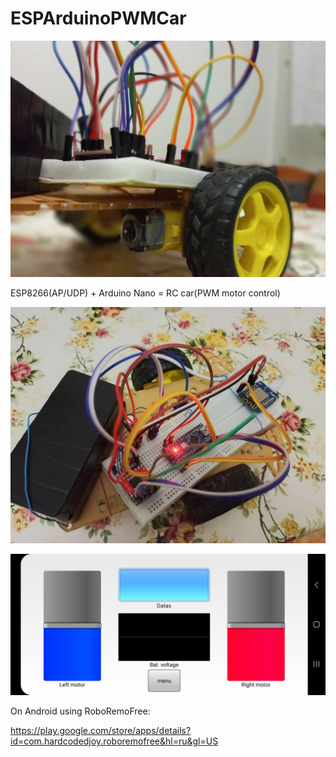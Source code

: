 # ESPArduinoPWMCar

![RC car photo](https://raw.githubusercontent.com/techn0man1ac/ESPArduinoPWMCar/main/Pictures/DChnbkwoGWA.jpg "RC car photo")

ESP8266(AP/UDP) + Arduino Nano = RC car(PWM motor control)

![RC car photo2](https://raw.githubusercontent.com/techn0man1ac/ESPArduinoPWMCar/main/Pictures/qoUpP_fSRvU.jpg "RC car photo2")

![RoboRemoFree interface](https://raw.githubusercontent.com/techn0man1ac/ESPArduinoPWMCar/main/Pictures/Screenshot_20211004-004543_RoboRemoFree.jpg "RoboRemoFree interface")

On Android using RoboRemoFree:

https://play.google.com/store/apps/details?id=com.hardcodedjoy.roboremofree&hl=ru&gl=US
